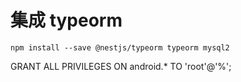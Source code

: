 # 集成 typeorm

```shell
npm install --save @nestjs/typeorm typeorm mysql2
```

GRANT ALL PRIVILEGES ON android.\* TO 'root'@'%';

